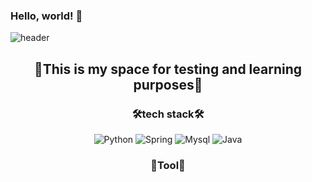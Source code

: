 ### Hello, world! 👋
![header](https://capsule-render.vercel.app/api?type=waving&height=180&text=mocha-Bread&fontAlign=70)

<h2 align="center">🌟This is my space for testing and learning purposes🌟</h2>

<h3 align="center">🛠️tech stack🛠️</h3>

<p align="center">
  
  <img src="https://img.shields.io/badge/-Python-3776AB?style=flat&logo=Python&logoColor=white" alt="Python">
  <img src="https://img.shields.io/badge/-Spring-6DB33F?style=flat&logo=Spring&logoColor=white" alt="Spring">
  <img src="https://img.shields.io/badge/-Mysql-4479A1?style=flat&logo=Mysql&logoColor=white" alt="Mysql">
  <img src="https://img.shields.io/badge/Java-007396?style=flat-square&logo=Java&logoColor=white" alt="Java">
  
  
</p>

<h3 align="center">🔧Tool🔧</h3>
